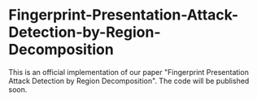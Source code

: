 # Fingerprint-Presentation-Attack-Detection-by-Region-Decomposition
This is an official implementation of our paper "Fingerprint Presentation Attack Detection by Region Decomposition". The code will be published soon.
